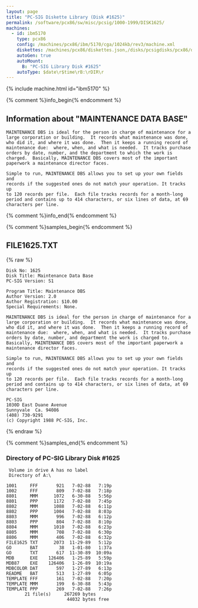 ```yaml
---
layout: page
title: "PC-SIG Diskette Library (Disk #1625)"
permalink: /software/pcx86/sw/misc/pcsig/1000-1999/DISK1625/
machines:
  - id: ibm5170
    type: pcx86
    config: /machines/pcx86/ibm/5170/cga/1024kb/rev3/machine.xml
    diskettes: /machines/pcx86/diskettes.json,/disks/pcsigdisks/pcx86/diskettes.json
    autoGen: true
    autoMount:
      B: "PC-SIG Library Disk #1625"
    autoType: $date\r$time\rB:\rDIR\r
---
```


{% include machine.html id="ibm5170" %}

{% comment %}info_begin{% endcomment %}

## Information about "MAINTENANCE DATA BASE"

    MAINTENANCE DBS is ideal for the person in charge of maintenance for a
    large corporation or building.  It records what maintenance was done,
    who did it, and where it was done.  Then it keeps a running record of
    maintenance due:  where, when, and what is needed.  It tracks purchase
    orders by date, number, and the department to which the work is
    charged.  Basically, MAINTENANCE DBS covers most of the important
    paperwork a maintenance director faces.
    
    Simple to run, MAINTENANCE DBS allows you to set up your own fields and
    records if the suggested ones do not match your operation. It tracks up
    to 120 records per file.  Each file tracks records for a month-long
    period and contains up to 414 characters, or six lines of data, at 69
    characters per line.
{% comment %}info_end{% endcomment %}

{% comment %}samples_begin{% endcomment %}

## FILE1625.TXT

{% raw %}
```
Disk No: 1625                                                           
Disk Title: Maintenance Data Base                                       
PC-SIG Version: S1                                                      
                                                                        
Program Title: Maintenance DBS                                          
Author Version: 2.0                                                     
Author Registration: $10.00                                             
Special Requirements: None.                                             
                                                                        
MAINTENANCE DBS is ideal for the person in charge of maintenance for a  
large corporation or building.  It records what maintenance was done,   
who did it, and where it was done.  Then it keeps a running record of   
maintenance due:  where, when, and what is needed.  It tracks purchase  
orders by date, number, and department the work is charged to.          
Basically, MAINTENANCE DBS covers most of the important paperwork a     
maintenance director faces.                                             
                                                                        
Simple to run, MAINTENANCE DBS allows you to set up your own fields and 
records if the suggested ones do not match your operation. It tracks up 
to 120 records per file.  Each file tracks records for a month-long     
period and contains up to 414 characters, or six lines of data, at 69   
characters per line.                                                    
                                                                        
PC-SIG                                                                  
1030D East Duane Avenue                                                 
Sunnyvale  Ca. 94086                                                    
(408) 730-9291                                                          
(c) Copyright 1988 PC-SIG, Inc.                                         
```
{% endraw %}

{% comment %}samples_end{% endcomment %}

### Directory of PC-SIG Library Disk #1625

     Volume in drive A has no label
     Directory of A:\

    1001     FFF       921   7-02-88   7:19p
    1002     FFF       809   7-02-88   7:18p
    8801     MMM      1072   6-30-88   5:56p
    8801     PPP      1172   7-02-88   7:45p
    8802     MMM      1088   7-02-88   6:11p
    8802     PPP      1004   7-02-88   8:03p
    8803     MMM       996   7-02-88   6:12p
    8803     PPP       804   7-02-88   8:10p
    8804     MMM      1010   7-02-88   6:23p
    8805     MMM       708   7-02-88   6:30p
    8806     MMM       406   7-02-88   6:32p
    FILE1625 TXT      2073  11-29-89   5:12p
    GO       BAT        38   1-01-80   1:37a
    GO       TXT       617  11-30-89  10:09a
    MDB      EXE    126406   1-25-89   5:59p
    MDB87    EXE    126406   1-26-89  10:19a
    MDBCOLOR DAT       597   1-27-89   6:13p
    README   BAT       513   1-27-89   6:05p
    TEMPLATE FFF       161   7-02-88   7:20p
    TEMPLATE MMM       199   6-30-88   5:43p
    TEMPLATE PPP       269   7-02-88   7:26p
           21 file(s)     267269 bytes
                           44032 bytes free
